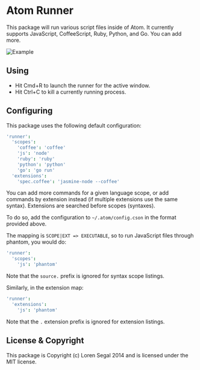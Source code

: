 # Atom Runner

This package will run various script files inside of Atom.
It currently supports JavaScript, CoffeeScript, Ruby, Python, and Go. You
can add more.

![Example](http://github.com/lsegal/atom-runner/raw/master/resources/screenshot-1.png)

## Using

* Hit Cmd+R to launch the runner for the active window.
* Hit Ctrl+C to kill a currently running process.

## Configuring

This package uses the following default configuration:

```cson
'runner':
  'scopes':
    'coffee': 'coffee'
    'js': 'node'
    'ruby': 'ruby'
    'python': 'python'
    'go': 'go run'
  'extensions':
    'spec.coffee': 'jasmine-node --coffee'
```

You can add more commands for a given language scope, or add commands by
extension instead (if multiple extensions use the same syntax). Extensions
are searched before scopes (syntaxes).

To do so, add the configuration to `~/.atom/config.cson` in the format provided
above.

The mapping is `SCOPE|EXT => EXECUTABLE`, so to run JavaScript files through
phantom, you would do:

```cson
'runner':
  'scopes':
    'js': 'phantom'
```

Note that the `source.` prefix is ignored for syntax scope listings.

Similarly, in the extension map:

```cson
'runner':
  'extensions':
    'js': 'phantom'
```

Note that the `.` extension prefix is ignored for extension listings.

## License & Copyright

This package is Copyright (c) Loren Segal 2014 and is licensed under the MIT
license.
